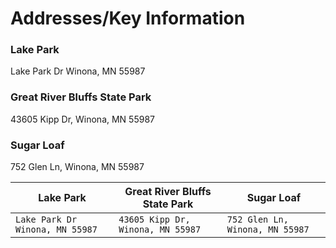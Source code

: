 # Addresses/Key Information

### Lake Park
  Lake Park Dr Winona, MN 55987
  
###  Great River Bluffs State Park
  43605 Kipp Dr, Winona, MN 55987
  
### Sugar Loaf
  752 Glen Ln, Winona, MN 55987
  
Lake Park | Great River Bluffs State Park | Sugar Loaf
--- | --- | ---
  `Lake Park Dr Winona, MN 55987`| `43605 Kipp Dr, Winona, MN 55987` | `752 Glen Ln, Winona, MN 55987`


